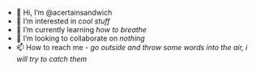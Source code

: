- 👋 Hi, I’m @acertainsandwich
- 👀 I’m interested in *cool stuff*
- 🌱 I’m currently learning *how to breathe*
- 💞️ I’m looking to collaborate on *nothing*
- 📫 How to reach me - *go outside and throw some words into the air, i will try to catch them*

<!---
acertainsandwich/acertainsandwich is a ✨ special ✨ repository because its `README.md` (this file) appears on your GitHub profile.
You can click the Preview link to take a look at your changes.
--->
